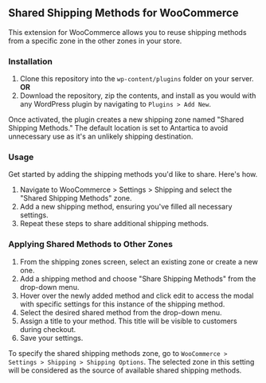 ## Shared Shipping Methods for WooCommerce

This extension for WooCommerce allows you to reuse shipping methods from a specific zone in the other zones in your store.

### Installation

1. Clone this repository into the `wp-content/plugins` folder on your server.
   **OR**
2. Download the repository, zip the contents, and install as you would with any WordPress plugin by navigating to `Plugins > Add New`.

Once activated, the plugin creates a new shipping zone named "Shared Shipping Methods." The default location is set to Antartica to avoid unnecessary use as it's an unlikely shipping destination.

### Usage

Get started by adding the shipping methods you'd like to share.  Here's how.

1.  Navigate to WooCommerce > Settings > Shipping and select the "Shared Shipping Methods" zone.  
2. Add a new shipping method, ensuring you've filled all necessary settings.
3. Repeat these steps to share additional shipping methods.

### Applying Shared Methods to Other Zones

1. From the shipping zones screen, select an existing zone or create a new one.
2. Add a shipping method and choose "Share Shipping Methods" from the drop-down menu.
3. Hover over the newly added method and click edit to access the modal with specific settings for this instance of the shipping method.   
4. Select the desired shared method from the drop-down menu. 
5. Assign a title to your method. This title will be visible to customers during checkout.
6. Save your settings.

To specify the shared shipping methods zone, go to `WooCommerce > Settings > Shipping > Shipping Options`. The selected zone in this setting will be considered as the source of available shared shipping methods.